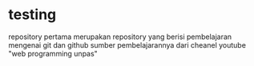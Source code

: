 # testing
repository pertama
merupakan repository yang berisi pembelajaran mengenai git dan github
sumber pembelajarannya dari cheanel youtube "web programming unpas"
